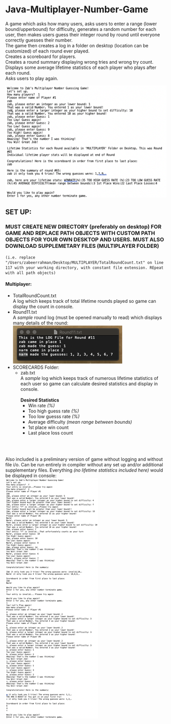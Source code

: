 # Java-Multiplayer-Number-Game
A game which asks how many users, asks users to enter a range (lower bound/upperbound) for difficulty, generates a random number for each user, then makes users guess their integer round by round until everyone correctly guesses their number.<br/>
The game then creates a log in a folder on desktop (location can be customized) of each round ever played.<br/>
Creates a scoreboard for players.<br/>
Creates a round summary displaying wrong tries and wrong try count.<br/>
Displays some average lifetime statistics of each player who plays after each round.<br/>
Asks users to play again.<br/>

![](images/player.png)

## SET UP:<br/>
### MUST CREATE NEW DIRECTORY (preferably on desktop) FOR GAME AND REPLACE PATH OBJECTS WITH CUSTOM PATH OBJECTS FOR YOUR OWN DESKTOP AND USERS. MUST ALSO DOWNLOAD SUPPLEMETARY FILES (MULTIPLAYER FOLDER)
    (i.e. replace "/Users/zabeerrahman/Desktop/MULTIPLAYER/TotalRoundCount.txt" on line 117 with your working directory, with constant file extension. REpeat with all path objects)
    
#### Multiplayer:
  * TotalRoundCount.txt<br/>
        A log which keeps track of total lifetime rounds played so game can display the count in console.
  * Round11.txt<br/>
        A *sample* round log (must be opened manually to read) which displays many details of the round:<br/>
        ![](images/Round11.png)
  * SCORECARDS Folder:
    * zab.txt<br/>
    A *sample* log which keeps track of numerous lifetime statistics of each user so game can calculate desired statistics and display in console.<br/><br/>
 __Desired Statistics__
        * Win rate *(%)*
        * Too high guess rate *(%)*
        * Too low guesss rate *(%)*
        * Average difficulty *(mean range between bounds)*
        * 1st place win count
        * Last place loss count
        
<br/><br/><br/>
Also included is a preliminary version of game without logging and without file i/o. Can be run entirely in compiler without any set up and/or additional supplementary files. Everything  *(no lifetime statistics included here)* would be displayed in console:<br/>
![](images/prelim.png)

